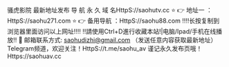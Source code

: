 骚虎影院 最新地址发布
导 航 永 久 域 名HttpS://saohutv.cc
⭐️ 👉 地址一 ：HttpS://saohu271.com
⭐️ 👉 备用导航 ：HttpS://saohu88.com
‼️‼️长按复制到浏览器里面访问以上网址‼️‼️
‼️請使用Ctrl+D進行收藏本站!|电脑/Ipad/手机在线播放‼️
📧 邮箱联系方式: saohudizhi@gmail.com （发送任意内容获取最新地址）
Telegram频道，欢迎关注！HttpS://t.me/saohu_av
谨记永久发布页哦！Https://saohuav.cc
